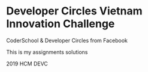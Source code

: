 # Developer Circles Vietnam Innovation Challenge

CoderSchool & Developer Circles from Facebook

This is my assignments solutions

2019 HCM DEVC